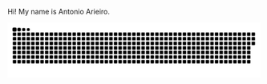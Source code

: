 Hi! My name is Antonio Arieiro. 

<div>
  <a href="https://github.com/antonioarieiro"></a>
 
  ![Snake animation](https://github.com/antonioarieiro/antonioarieiro/blob/output/github-contribution-grid-snake.svg)
 
</div>
